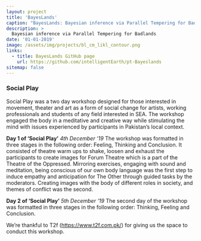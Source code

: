 ```yaml
---
layout: project
title: 'BayesLands'
caption: "BayesLands: Bayesian inference via Parallel Tempering for Badlands"
description: >
  Bayesian inference via Parallel Tempering for Badlands
date: '01-01-2019'
image: /assets/img/projects/bl_cm_likl_contour.png
links:
  - title: BayesLands GitHub page
    url: https://github.com/intelligentEarth/pt-Bayeslands
sitemap: false
---
```

### Social Play

Social Play was a two day workshop designed for those interested in movement, theater and art as a form of social change for artists, working professionals and students of any field interested in SEA. The workshop engaged the body in a meditative and creative way while stimulating the mind with issues experienced by participants in Pakistan’s local context.

**Day 1 of ‘Social Play’**
*4th December ‘19*
The workshop was formatted in three stages in the following order: Feeling, Thinking and Conclusion. It consisted of theatre warm ups to shake, loosen and exhaust the participants to create images for Forum Theatre which is a part of the Theatre of the Oppressed.
Mirroring exercises, engaging with sound and meditation, being conscious of our own body language was the first step to induce empathy and anticipation for The Other through guided tasks by the moderators.
Creating images with the body of different roles in society, and themes of conflict was the second.

**Day 2 of ‘Social Play’**
*5th December ‘19*
The second day of the workshop was formatted in three stages in the following order: Thinking, Feeling and Conclusion.

We’re thankful to T2f (https://www.t2f.com.pk/) for giving us the space to conduct this workshop. 
